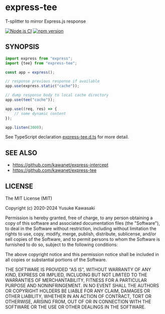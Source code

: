 # express-tee

T-splitter to mirror Express.js response

[![Node.js CI](https://github.com/kawanet/express-tee/workflows/Node.js%20CI/badge.svg?branch=master)](https://github.com/kawanet/express-tee/actions/)
[![npm version](https://badge.fury.io/js/express-tee.svg)](https://www.npmjs.com/package/express-tee)

## SYNOPSIS

```js
import express from "express";
import {tee} from "express-tee";

const app = express();

// response previous response if available
app.use(express.static("cache"));

// dump response body to local cache directory
app.use(tee("cache"));

app.use((req, res) => {
    // some dynamic content
});

app.listen(3000);
```

See TypeScript declaration
[express-tee.d.ts](https://github.com/kawanet/express-tee/blob/master/types/express-tee.d.ts)
for more detail.

## SEE ALSO

- https://github.com/kawanet/express-intercept
- https://github.com/kawanet/express-tee

## LICENSE

The MIT License (MIT)

Copyright (c) 2020-2024 Yusuke Kawasaki

Permission is hereby granted, free of charge, to any person obtaining a copy
of this software and associated documentation files (the "Software"), to deal
in the Software without restriction, including without limitation the rights
to use, copy, modify, merge, publish, distribute, sublicense, and/or sell
copies of the Software, and to permit persons to whom the Software is
furnished to do so, subject to the following conditions:

The above copyright notice and this permission notice shall be included in all
copies or substantial portions of the Software.

THE SOFTWARE IS PROVIDED "AS IS", WITHOUT WARRANTY OF ANY KIND, EXPRESS OR
IMPLIED, INCLUDING BUT NOT LIMITED TO THE WARRANTIES OF MERCHANTABILITY,
FITNESS FOR A PARTICULAR PURPOSE AND NONINFRINGEMENT. IN NO EVENT SHALL THE
AUTHORS OR COPYRIGHT HOLDERS BE LIABLE FOR ANY CLAIM, DAMAGES OR OTHER
LIABILITY, WHETHER IN AN ACTION OF CONTRACT, TORT OR OTHERWISE, ARISING FROM,
OUT OF OR IN CONNECTION WITH THE SOFTWARE OR THE USE OR OTHER DEALINGS IN THE
SOFTWARE.
